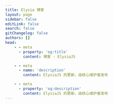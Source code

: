 ```yaml
---
title: Elysia 博客
layout: page
sidebar: false
editLink: false
search: false
gitChangelog: false
authors: []
head:
    - - meta
      - property: 'og:title'
        content: 博客 - ElysiaJS

    - - meta
      - name: 'description'
        content: ElysiaJS 的更新，由核心维护者发布

    - - meta
      - property: 'og:description'
        content: ElysiaJS 的更新，由核心维护者发布
---
```


<script setup>
    import Blogs from './components/blog/Landing.vue'
</script>

<Blogs
  :blogs="[
      {
        title: '介绍 Elysia 的 OpenAPI 类型生成',
		href: '/blog/elysia-14',
		cover: 'elysia-14.webp',
		detail: '支持标准验证器。宏使用 schema、扩展和 OpenAPI 细节。生命周期类型健全性。将类型推断性能提升 10%。'
      },
      {
        title: '介绍 Elysia 的 OpenAPI 类型生成',
		href: '/blog/openapi-type-gen',
		cover: 'cover.webp',
		detail: 'Elysia 现在支持 OpenAPI 类型生成，这是一种强大的工具，可以自动从您的 Elysia 路由和类型生成 OpenAPI 文档，无需任何手动注释。'
      },
      {
        title: 'Elysia 1.3 与科学魔法',
        href: '/blog/elysia-13',
        cover: 'elysia-13.webp',
        detail: '接近零开销的标准化，使用精确镜像、Bun 系统路由器、独立验证器、类型实例化减少一半，以及显著的内存使用减少和更快的启动时间。'
      },
      {
        title: 'Elysia 1.2 - 你和我',
        href: '/blog/elysia-12',
        cover: 'elysia-12.webp',
        detail: '介绍适配器以支持通用运行时，带有解析的对象宏，带有自定义名称的解析器，带有生命周期的 WebSocket，支持递归类型的 TypeBox 0.34，以及 Eden 验证推断。'
      },
	  {
	    title: 'Elysia 1.1 - 大人的乐园',
	    href: '/blog/elysia-11',
        cover: 'elysia-11.webp',
	    detail: '引入 OpenTelemetry 和 Trace v2。数据强制和标准化。Guard 插件和批量转换。可选路径参数。装饰器和响应状态协调。生成器响应流。'
	  },
      {
        title: 'Elysia 1.0 - 堕落者的哀歌',
        href: '/blog/elysia-10',
        cover: 'lament-of-the-fallen.webp',
        detail: '引入 Sucrose，一个更好的静态代码分析引擎，启动时间提高至 14 倍，取消每实例 40 条路由的限制，类型推断速度最快可达 ~3.8 倍，Eden Treaty 2，Hook 类型（重大变化），严格类型检查的内联错误。'
      },
      {
        title: '引入 Elysia 0.8 - 斯坦因之门',
        href: '/blog/elysia-08',
        cover: 'gate-of-steiner.webp',
        detail: '引入 Macro API，一种与 Elysia 交互的新方式。新的生命周期，resolve 和 mapResponse，以便与 Elysia 进行更多交互。静态内容以提前编译静态资源。默认属性、默认头及多个改进。'
      },
      {
        title: '引入 Elysia 0.7 - 星辉璀璨',
        href: '/blog/elysia-07',
        cover: 'stellar-stellar.webp',
        detail: '引入高达 13 倍的更快类型推断。声明式遥测与追踪。反应式 Cookie 模型和 Cookie 验证。TypeBox 0.31 和自定义解码器支持。重写的 Web Socket。定义重映射和自定义后缀。为 Elysia 打下更坚实的基础，以迎接更加光明的未来。'
      },
      {
        title: '引入 Elysia 0.6 - 这场游戏',
        href: '/blog/elysia-06',
        cover: 'this-game.webp',
        detail: '引入重新构想的插件模型、动态模式、更好的开发者体验，支持声明式自定义错误、可自定义的宽松和严格路径映射、TypeBox 0.30 和 WinterCG 框架互操作。再次推动可能性的边界。'
      },
      {
        title: '用 Elysia 加速你的下一个 Prisma 服务器',
        href: '/blog/with-prisma',
        cover: 'prism.webp',
        detail: '借助 Prisma、Bun 和 Elysia 的支持，我们进入了开发者体验的新纪元。对于 Prisma，我们可以加速与数据库的交互，而 Elysia 则加速了我们在开发者体验和性能方面创建后端 Web 服务器的过程。'
      },
      {
          title: '引入 Elysia 0.5 - 辉煌',
          href: '/blog/elysia-05',
          cover: 'radiant.webp',
          detail: '引入静态代码分析、新路由 Memoirist、TypeBox 0.28、数字类型、内联模式、状态/装饰/模型/组重构和类型稳定性。'
      },
      {
          title: '引入 Elysia 0.4 - 月夜之音乐会',
          href: '/blog/elysia-04',
          cover: 'moonlit-night-concert.webp',
          detail: '引入提前编译、TypeBox 0.26、按状态进行响应验证，以及 Elysia Fn 的分离。'
      },
      {
          title: '与 Supabase 的 Elysia。你的下一个后端以超音速推进',
          href: '/blog/elysia-supabase',
          cover: 'elysia-supabase.webp',
          detail: 'Elysia 和 Supabase 是快速开发原型的绝佳组合，少于一小时即可完成，让我们看看如何利用这两者的优势。'
      },
      {
          title: '引入 Elysia 0.3 - 寻找大地的边缘',
          href: '/blog/elysia-03',
          cover: 'edge-of-ground.webp',
          detail: '引入 Elysia Fn，为高可扩展性 TypeScript 性能进行类型重构，支持文件上传和验证，Eden Treaty 重构。'
      },
      {
          title: '引入 Elysia 0.2 - 祝福',
          href: '/blog/elysia-02',
          cover: 'blessing.webp',
          detail: '引入 Elysia 0.2，带来更多改进，主要集中在 TypeScript 性能、类型推断和更好的自动补全以及一些减少样板代码的新特性。'
      }
  ]"
/>